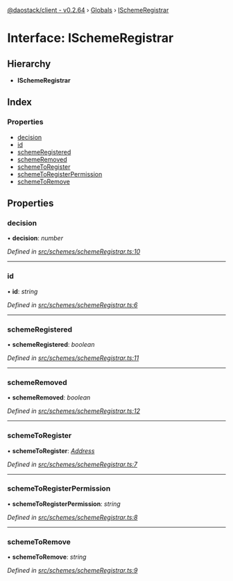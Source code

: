 [@daostack/client - v0.2.64](../README.md) › [Globals](../globals.md) › [ISchemeRegistrar](ischemeregistrar.md)

# Interface: ISchemeRegistrar

## Hierarchy

* **ISchemeRegistrar**

## Index

### Properties

* [decision](ischemeregistrar.md#decision)
* [id](ischemeregistrar.md#id)
* [schemeRegistered](ischemeregistrar.md#schemeregistered)
* [schemeRemoved](ischemeregistrar.md#schemeremoved)
* [schemeToRegister](ischemeregistrar.md#schemetoregister)
* [schemeToRegisterPermission](ischemeregistrar.md#schemetoregisterpermission)
* [schemeToRemove](ischemeregistrar.md#schemetoremove)

## Properties

###  decision

• **decision**: *number*

*Defined in [src/schemes/schemeRegistrar.ts:10](https://github.com/daostack/client/blob/b547acc/src/schemes/schemeRegistrar.ts#L10)*

___

###  id

• **id**: *string*

*Defined in [src/schemes/schemeRegistrar.ts:6](https://github.com/daostack/client/blob/b547acc/src/schemes/schemeRegistrar.ts#L6)*

___

###  schemeRegistered

• **schemeRegistered**: *boolean*

*Defined in [src/schemes/schemeRegistrar.ts:11](https://github.com/daostack/client/blob/b547acc/src/schemes/schemeRegistrar.ts#L11)*

___

###  schemeRemoved

• **schemeRemoved**: *boolean*

*Defined in [src/schemes/schemeRegistrar.ts:12](https://github.com/daostack/client/blob/b547acc/src/schemes/schemeRegistrar.ts#L12)*

___

###  schemeToRegister

• **schemeToRegister**: *[Address](../globals.md#address)*

*Defined in [src/schemes/schemeRegistrar.ts:7](https://github.com/daostack/client/blob/b547acc/src/schemes/schemeRegistrar.ts#L7)*

___

###  schemeToRegisterPermission

• **schemeToRegisterPermission**: *string*

*Defined in [src/schemes/schemeRegistrar.ts:8](https://github.com/daostack/client/blob/b547acc/src/schemes/schemeRegistrar.ts#L8)*

___

###  schemeToRemove

• **schemeToRemove**: *string*

*Defined in [src/schemes/schemeRegistrar.ts:9](https://github.com/daostack/client/blob/b547acc/src/schemes/schemeRegistrar.ts#L9)*
